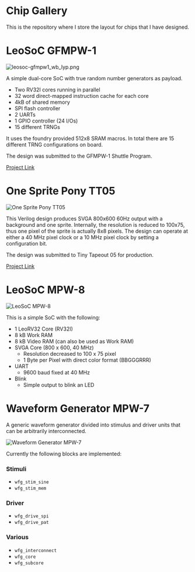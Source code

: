 # Chip Gallery

This is the repository where I store the layout for chips that I have designed.

# LeoSoC GFMPW-1

![leosoc-gfmpw1_wb_lyp.png](leosoc-gfmpw1/leosoc-gfmpw1_wb_lyp.png)

A simple dual-core SoC with true random number generators as payload.

- Two RV32I cores running in parallel
- 32 word direct-mapped instruction cache for each core
- 4kB of shared memory
- SPI flash controller
- 2 UARTs
- 1 GPIO controller (24 I/Os)
- 15 different TRNGs

It uses the foundry provided 512x8 SRAM macros. In total there are 15 different TRNG configurations on board.

The design was submitted to the GFMPW-1 Shuttle Program.

[Project Link](https://github.com/mole99/leosoc-gfmpw-1)

# One Sprite Pony TT05

![One Sprite Pony TT05](one-sprite-pony_tt05/one-sprite-pony_tt05_wb_lyp.png)

This Verilog design produces SVGA 800x600 60Hz output with a background and one sprite. Internally, the resolution is reduced to 100x75, thus one pixel of the sprite is actually 8x8 pixels. The design can operate at either a 40 MHz pixel clock or a 10 MHz pixel clock by setting a configuration bit.

The design was submitted to Tiny Tapeout 05 for production.

[Project Link](https://github.com/mole99/tt05-one-sprite-pony)

# LeoSoC MPW-8

![LeoSoC MPW-8](leosoc_mpw8/leosoc_mpw8_wb.png)

This is a simple SoC with the following:

- 1 LeoRV32 Core (RV32I)
- 8 kB Work RAM
- 8 kB Video RAM (can also be used as Work RAM)
- SVGA Core (800 x 600, 40 MHz)
	- Resolution decreased to 100 x 75 pixel
	- 1 Byte per Pixel with direct color format (BBGGGRRR)
- UART
	- 9600 baud fixed at 40 MHz
- Blink
	- Simple output to blink an LED

# Waveform Generator MPW-7

A generic waveform generator divided into stimulus and driver units that can be arbitrarily interconnected.

![Waveform Generator MPW-7](waveform_generator_mpw7/waveform_generator_mpw7_wb_lyp.png)

Currently the following blocks are implemented:

### Stimuli

- `wfg_stim_sine`
- `wfg_stim_mem`

### Driver

- `wfg_drive_spi`
- `wfg_drive_pat`

### Various

- `wfg_interconnect`
- `wfg_core`
- `wfg_subcore`
